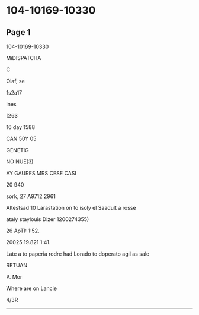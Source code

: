 # 104-10169-10330

## Page 1

104-10169-10330

MiDISPATCHA

C

Olaf, se

1s2a17

ines

[263

16 day 1588

CAN 50Y 05

GENETIG

NO NUE(3)

AY GAURES MRS CESE CASI

20 940

sork, 27 A9712 2961

Altestsad 10 Larastation on to isoly el Saadult a rosse

ataly staylouis Dizer 1200274355)

26 ApTI: 1:52.

20025 19.821 1:41.

Late a to paperia rodre had Lorado to doperato agil as sale

RETUAN

P. Mor

Where are on Lancie

4/3R

---

